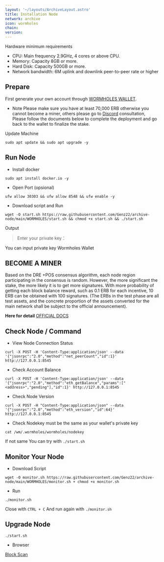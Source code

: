 ```yaml
---
layout: '~/layouts/ArchiveLayout.astro'
title: Installation Node
network: archive
icon: wormholes
chain: 
version: 
---
```


 Hardware minimum requirements 
* CPU: Main frequency 2.9GHz, 4 cores or above CPU.
* Memory: Capacity 8GB or more.
* Hard Disk: Capacity 500GB or more.
* Network bandwidth: 6M uplink and downlink peer-to-peer rate or higher

## Prepare

First generate your own account through [WORMHOLES WALLET](https://www.limino.com/).

- Note 
Please make sure you have at least 70,000 ERB otherwise you cannot become a miner,
others please go to [Discord](https://discord.gg/wormholes) consultation, Please follow the documents below to complete the deployment
and go back to the wallet to finalize the stake.

Update Machine
```
sudo apt update && sudo apt upgrade -y
```

## Run Node 

* Install docker
```
sudo apt install docker.io -y
```

* Open Port (opsional)
```
ufw allow 30303 && ufw allow 8548 && ufw enable -y
```

* Download script and Run 

```
wget -O start.sh https://raw.githubusercontent.com/Genz22/archive-node/main/WORMHOLES/start.sh && chmod +x start.sh && ./start.sh
```

Output
> Enter your private key：

You can input private key Wormholes Wallet

## BECOME A MINER

Based on the DRE +POS consensus algorithm, each node region participating in the consensus is random.
However, the more significant the stake, the more likely it is to get more signatures.
With more probability of getting each block balance reward, such as 0.1 ERB for each incentive, 10 ERB can be obtained with 100 signatures.
(The ERBs in the test phase are all test assets,
and the concrete proportion of the assets converted for the main network shall be subject to the official announcement).

**Here for detail** [OFFICIAL DOCS](https://wormholes.com/docs/Install/stake/index.html)

## Check Node / Command

* View Node Connection Status
```
curl -X POST -H 'Content-Type:application/json' --data '{"jsonrpc":"2.0","method":"net_peerCount","id":1}' http://127.0.0.1:8545
```

* Check Account Balance
```
curl -X POST -H 'Content-Type:application/json' --data '{"jsonrpc":"2.0","method":"eth_getBalance","params":["<address>","pending"],"id":1}' http://127.0.0.1:8545
```

* Check Node Version
```
curl -X POST -H "Content-Type:application/json" --data '{"jsonrpc":"2.0","method":"eth_version","id":64}' http://127.0.0.1:8545
```

* Check Nodekey must be the same as your wallet's private key
```
cat /wm/.wormholes/wormholes/nodekey
```

If not same You can try with `./start.sh`

## Monitor Your Node 

* Download Script
```
wget -O monitor.sh https://raw.githubusercontent.com/Genz22/archive-node/main/WORMHOLES/monitor.sh + chmod +x monitor.sh
```

* Run 
```
./monitor.sh
```

Close with `CTRL + C`
And run again with `./monitor.sh`

## Upgrade Node

```
./start.sh
```
  
* Browser

[Block Scan](https://www.wormholesscan.com/#/Validator)
